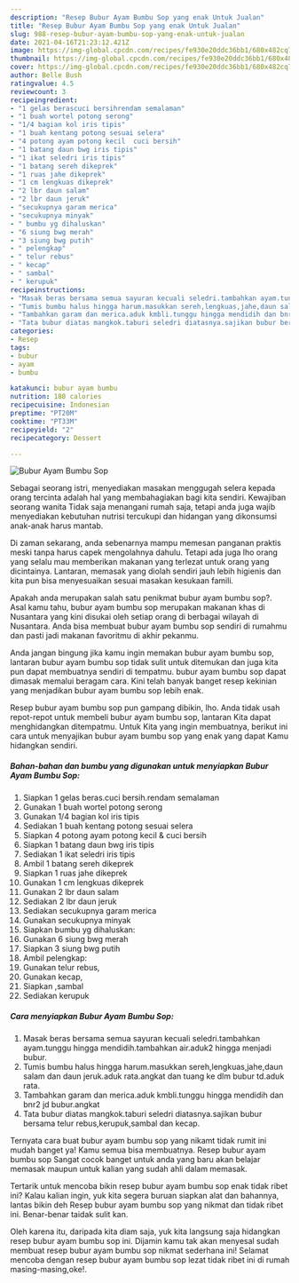 ```yaml
---
description: "Resep Bubur Ayam Bumbu Sop yang enak Untuk Jualan"
title: "Resep Bubur Ayam Bumbu Sop yang enak Untuk Jualan"
slug: 988-resep-bubur-ayam-bumbu-sop-yang-enak-untuk-jualan
date: 2021-04-16T21:23:12.421Z
image: https://img-global.cpcdn.com/recipes/fe930e20ddc36bb1/680x482cq70/bubur-ayam-bumbu-sop-foto-resep-utama.jpg
thumbnail: https://img-global.cpcdn.com/recipes/fe930e20ddc36bb1/680x482cq70/bubur-ayam-bumbu-sop-foto-resep-utama.jpg
cover: https://img-global.cpcdn.com/recipes/fe930e20ddc36bb1/680x482cq70/bubur-ayam-bumbu-sop-foto-resep-utama.jpg
author: Belle Bush
ratingvalue: 4.5
reviewcount: 3
recipeingredient:
- "1 gelas berascuci bersihrendam semalaman"
- "1 buah wortel potong serong"
- "1/4 bagian kol iris tipis"
- "1 buah kentang potong sesuai selera"
- "4 potong ayam potong kecil  cuci bersih"
- "1 batang daun bwg iris tipis"
- "1 ikat seledri iris tipis"
- "1 batang sereh dikeprek"
- "1 ruas jahe dikeprek"
- "1 cm lengkuas dikeprek"
- "2 lbr daun salam"
- "2 lbr daun jeruk"
- "secukupnya garam merica"
- "secukupnya minyak"
- " bumbu yg dihaluskan"
- "6 siung bwg merah"
- "3 siung bwg putih"
- " pelengkap"
- " telur rebus"
- " kecap"
- " sambal"
- " kerupuk"
recipeinstructions:
- "Masak beras bersama semua sayuran kecuali seledri.tambahkan ayam.tunggu hingga mendidih.tambahkan air.aduk2 hingga menjadi bubur."
- "Tumis bumbu halus hingga harum.masukkan sereh,lengkuas,jahe,daun salam dan daun jeruk.aduk rata.angkat dan tuang ke dlm bubur td.aduk rata."
- "Tambahkan garam dan merica.aduk kmbli.tunggu hingga mendidih dan bnr2 jd bubur.angkat"
- "Tata bubur diatas mangkok.taburi seledri diatasnya.sajikan bubur bersama telur rebus,kerupuk,sambal dan kecap."
categories:
- Resep
tags:
- bubur
- ayam
- bumbu

katakunci: bubur ayam bumbu 
nutrition: 180 calories
recipecuisine: Indonesian
preptime: "PT20M"
cooktime: "PT33M"
recipeyield: "2"
recipecategory: Dessert

---
```



![Bubur Ayam Bumbu Sop](https://img-global.cpcdn.com/recipes/fe930e20ddc36bb1/680x482cq70/bubur-ayam-bumbu-sop-foto-resep-utama.jpg)

Sebagai seorang istri, menyediakan masakan menggugah selera kepada orang tercinta adalah hal yang membahagiakan bagi kita sendiri. Kewajiban seorang  wanita Tidak saja menangani rumah saja, tetapi anda juga wajib menyediakan kebutuhan nutrisi tercukupi dan hidangan yang dikonsumsi anak-anak harus mantab.

Di zaman  sekarang, anda sebenarnya mampu memesan panganan praktis meski tanpa harus capek mengolahnya dahulu. Tetapi ada juga lho orang yang selalu mau memberikan makanan yang terlezat untuk orang yang dicintainya. Lantaran, memasak yang diolah sendiri jauh lebih higienis dan kita pun bisa menyesuaikan sesuai masakan kesukaan famili. 



Apakah anda merupakan salah satu penikmat bubur ayam bumbu sop?. Asal kamu tahu, bubur ayam bumbu sop merupakan makanan khas di Nusantara yang kini disukai oleh setiap orang di berbagai wilayah di Nusantara. Anda bisa membuat bubur ayam bumbu sop sendiri di rumahmu dan pasti jadi makanan favoritmu di akhir pekanmu.

Anda jangan bingung jika kamu ingin memakan bubur ayam bumbu sop, lantaran bubur ayam bumbu sop tidak sulit untuk ditemukan dan juga kita pun dapat membuatnya sendiri di tempatmu. bubur ayam bumbu sop dapat dimasak memalui beragam cara. Kini telah banyak banget resep kekinian yang menjadikan bubur ayam bumbu sop lebih enak.

Resep bubur ayam bumbu sop pun gampang dibikin, lho. Anda tidak usah repot-repot untuk membeli bubur ayam bumbu sop, lantaran Kita dapat menghidangkan ditempatmu. Untuk Kita yang ingin membuatnya, berikut ini cara untuk menyajikan bubur ayam bumbu sop yang enak yang dapat Kamu hidangkan sendiri.

<!--inarticleads1-->

##### Bahan-bahan dan bumbu yang digunakan untuk menyiapkan Bubur Ayam Bumbu Sop:

1. Siapkan 1 gelas beras.cuci bersih.rendam semalaman
1. Gunakan 1 buah wortel potong serong
1. Gunakan 1/4 bagian kol iris tipis
1. Sediakan 1 buah kentang potong sesuai selera
1. Siapkan 4 potong ayam potong kecil &amp; cuci bersih
1. Siapkan 1 batang daun bwg iris tipis
1. Sediakan 1 ikat seledri iris tipis
1. Ambil 1 batang sereh dikeprek
1. Siapkan 1 ruas jahe dikeprek
1. Gunakan 1 cm lengkuas dikeprek
1. Gunakan 2 lbr daun salam
1. Sediakan 2 lbr daun jeruk
1. Sediakan secukupnya garam merica
1. Gunakan secukupnya minyak
1. Siapkan  bumbu yg dihaluskan:
1. Gunakan 6 siung bwg merah
1. Siapkan 3 siung bwg putih
1. Ambil  pelengkap:
1. Gunakan  telur rebus,
1. Gunakan  kecap,
1. Siapkan  ,sambal
1. Sediakan  kerupuk




<!--inarticleads2-->

##### Cara menyiapkan Bubur Ayam Bumbu Sop:

1. Masak beras bersama semua sayuran kecuali seledri.tambahkan ayam.tunggu hingga mendidih.tambahkan air.aduk2 hingga menjadi bubur.
1. Tumis bumbu halus hingga harum.masukkan sereh,lengkuas,jahe,daun salam dan daun jeruk.aduk rata.angkat dan tuang ke dlm bubur td.aduk rata.
1. Tambahkan garam dan merica.aduk kmbli.tunggu hingga mendidih dan bnr2 jd bubur.angkat
1. Tata bubur diatas mangkok.taburi seledri diatasnya.sajikan bubur bersama telur rebus,kerupuk,sambal dan kecap.




Ternyata cara buat bubur ayam bumbu sop yang nikamt tidak rumit ini mudah banget ya! Kamu semua bisa membuatnya. Resep bubur ayam bumbu sop Sangat cocok banget untuk anda yang baru akan belajar memasak maupun untuk kalian yang sudah ahli dalam memasak.

Tertarik untuk mencoba bikin resep bubur ayam bumbu sop enak tidak ribet ini? Kalau kalian ingin, yuk kita segera buruan siapkan alat dan bahannya, lantas bikin deh Resep bubur ayam bumbu sop yang nikmat dan tidak ribet ini. Benar-benar taidak sulit kan. 

Oleh karena itu, daripada kita diam saja, yuk kita langsung saja hidangkan resep bubur ayam bumbu sop ini. Dijamin kamu tak akan menyesal sudah membuat resep bubur ayam bumbu sop nikmat sederhana ini! Selamat mencoba dengan resep bubur ayam bumbu sop lezat tidak ribet ini di rumah masing-masing,oke!.

